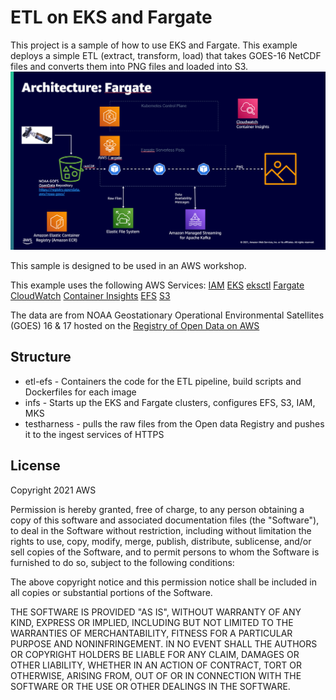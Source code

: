 # ETL on EKS and Fargate

This project is a sample of how to use EKS and Fargate. This example deploys a simple ETL (extract, transform, load) that takes GOES-16 NetCDF files and converts them into PNG files and loaded into S3. 
![Architecture Diagram](static/fargate-arch.PNG)

This sample is designed to be used in an AWS workshop. 

This example uses the following AWS Services:
[IAM](https://aws.amazon.com/iam/)
[EKS](https://aws.amazon.com/eks)
    [eksctl]()
[Fargate](https://eksctl.io/)
[CloudWatch](https://aws.amazon.com/cloudwatch/)
[Container Insights](https://docs.aws.amazon.com/AmazonCloudWatch/latest/monitoring/ContainerInsights.html)
[EFS](https://aws.amazon.com/efs/)
[S3](https://aws.amazon.com/pm/serv-s3)

The data are from NOAA Geostationary Operational Environmental Satellites (GOES) 16 & 17 hosted on the [Registry of Open Data on AWS](https://registry.opendata.aws/noaa-goes/)

## Structure
* etl-efs - Containers the code for the ETL pipeline, build scripts and Dockerfiles for each image
* infs - Starts up the EKS and Fargate clusters, configures EFS, S3, IAM, MKS
* testharness - pulls the raw files from the Open data Registry and pushes it to the ingest services of HTTPS



## License

Copyright 2021 AWS

Permission is hereby granted, free of charge, to any person obtaining a copy of this software and associated documentation files (the "Software"), to deal in the Software without restriction, including without limitation the rights to use, copy, modify, merge, publish, distribute, sublicense, and/or sell copies of the Software, and to permit persons to whom the Software is furnished to do so, subject to the following conditions:

The above copyright notice and this permission notice shall be included in all copies or substantial portions of the Software.

THE SOFTWARE IS PROVIDED "AS IS", WITHOUT WARRANTY OF ANY KIND, EXPRESS OR IMPLIED, INCLUDING BUT NOT LIMITED TO THE WARRANTIES OF MERCHANTABILITY, FITNESS FOR A PARTICULAR PURPOSE AND NONINFRINGEMENT. IN NO EVENT SHALL THE AUTHORS OR COPYRIGHT HOLDERS BE LIABLE FOR ANY CLAIM, DAMAGES OR OTHER LIABILITY, WHETHER IN AN ACTION OF CONTRACT, TORT OR OTHERWISE, ARISING FROM, OUT OF OR IN CONNECTION WITH THE SOFTWARE OR THE USE OR OTHER DEALINGS IN THE SOFTWARE.